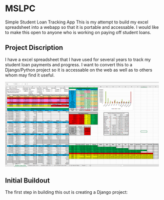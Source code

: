 # MSLPC
Simple Student Loan Tracking App
This is my attempt to build my excel spreadsheet into a webapp so that it is
portable and accessable. I would like to make this open to anyone who is working
on paying off student loans.

## Project Discription
I have a excel spreadsheet that I have used for several years to track my student
loan payments and progress. I want to convert this to a Django/Python project so
it is accessable on the web as well as to others whom may find it useful.

![My Student Loan Payment Calc](https://github.com/anwittin/MSLPC/blob/master/images/Student%20Loan%20Calc%20Main%20Image.PNG)



## Initial Buildout

The first step in building this out is creating a Django project:

